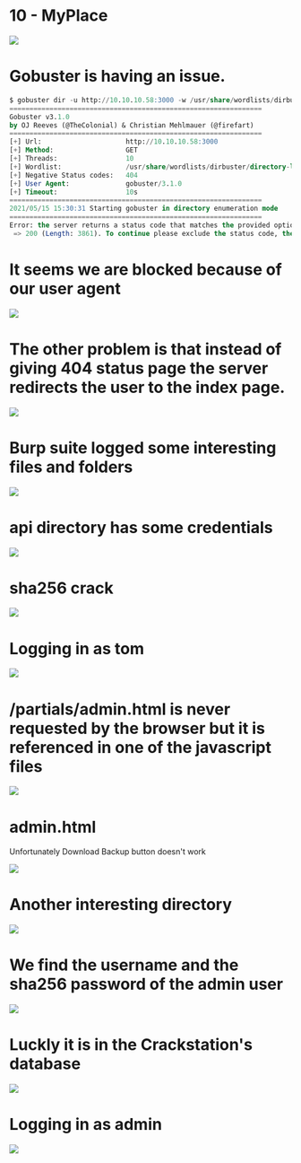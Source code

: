 # 10 - MyPlace

![](vx_images/1680345664295.png)


# Gobuster is having an issue.

```sql
$ gobuster dir -u http://10.10.10.58:3000 -w /usr/share/wordlists/dirbuster/directory-list-2.3-medium.txt -o gobuster/initial.log                     
===============================================================                                                                                              
Gobuster v3.1.0                                                                                                                                              
by OJ Reeves (@TheColonial) & Christian Mehlmauer (@firefart)                                                                                                
===============================================================                                                                                              
[+] Url:                     http://10.10.10.58:3000                                                                                                         
[+] Method:                  GET                                              
[+] Threads:                 10                                                                                                                              
[+] Wordlist:                /usr/share/wordlists/dirbuster/directory-list-2.3-medium.txt                                                                    
[+] Negative Status codes:   404                                                                                                                             
[+] User Agent:              gobuster/3.1.0                                                                                                                  
[+] Timeout:                 10s                                                                                                                             
===============================================================               
2021/05/15 15:30:31 Starting gobuster in directory enumeration mode                                                                                          
===============================================================               
Error: the server returns a status code that matches the provided options for non existing urls. http://10.10.10.58:3000/99a05f91-2832-43a9-84e2-f9990261f75b
 => 200 (Length: 3861). To continue please exclude the status code, the length or use the --wildcard switch
```



# It seems we are blocked because of our user agent

![](vx_images/5261288594390.png)


# The other problem is that instead of giving 404 status page the server redirects the user to the index page.


![](vx_images/5974484576862.png)


# Burp suite logged some interesting files and folders

![](vx_images/3738565728328.png)




#  api directory has some credentials

![](vx_images/78128228786.png)



# sha256 crack


![](vx_images/4643630575401.png)


# Logging in as tom

![](vx_images/5769918849556.png)


# /partials/admin.html is never requested by the browser but it is referenced in one of the javascript files

![](vx_images/4634157536198.png)



# admin.html
Unfortunately Download Backup button doesn't work

![](vx_images/3298757082676.png)


# Another interesting directory


![](vx_images/831211897020.png)

# We find the username and the sha256 password of the admin user

![](vx_images/1237022767206.png)


# Luckly it is in the Crackstation's database

![](vx_images/70596871346.png)

# Logging in as admin 

![](vx_images/2218301492886.png)


